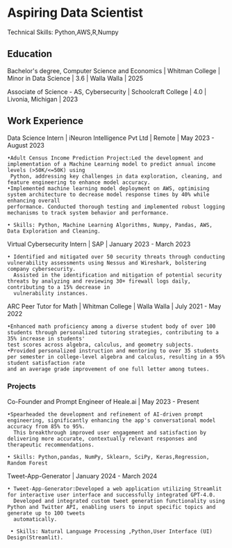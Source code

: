 # Aspiring Data Scientist

Technical Skills: Python,AWS,R,Numpy

## Education 

Bachelor's degree, Computer Science and Economics | Whitman College | Minor in Data Science | 3.6 | Walla Walla | 2025

Associate of Science - AS, Cybersecurity | Schoolcraft College | 4.0 | Livonia, Michigan | 2023

## Work Experience 

Data Science Intern | iNeuron Intelligence Pvt Ltd | Remote | May 2023 - August 2023

    •Adult Census Income Prediction Project:Led the development and implementation of a Machine Learning model to predict annual income levels (>50K/<=50K) using
     Python, addressing key challenges in data exploration, cleaning, and feature engineering to enhance model accuracy.
    •Implemented machine learning model deployment on AWS, optimising system architecture to decrease model response times by 40% while enhancing overall
    performance. Conducted thorough testing and implemented robust logging mechanisms to track system behavior and performance.

    • Skills: Python, Machine Learning Algorithms, Numpy, Pandas, AWS, Data Exploration and Cleaning.

Virtual Cybersecurity Intern | SAP | January 2023 - March 2023

    • Identified and mitigated over 50 security threats through conducting vulnerability assessments using Nessus and Wireshark, bolstering company cybersecurity.
      Assisted in the identification and mitigation of potential security threats by analyzing and reviewing 30+ firewall logs daily, contributing to a 15% decrease in
      vulnerability instances.

ARC Peer Tutor for Math | Whitman College | Walla Walla | July 2021 - May 2022

    •Enhanced math proficiency among a diverse student body of over 100 students through personalized tutoring strategies, contributing to a 35% increase in students'
    test scores across algebra, calculus, and geometry subjects.
    •Provided personalized instruction and mentoring to over 35 students per semester in college-level algebra and calculus, resulting in a 95% student satisfaction rate
    and an average grade improvement of one full letter among tutees.

### Projects

Co-Founder and Prompt Engineer of Heale.ai | May 2023 - Present
    
    •Spearheaded the development and refinement of AI-driven prompt engineering, significantly enhancing the app's conversational model accuracy from 85% to 95%.
      This breakthrough improved user engagement and satisfaction by delivering more accurate, contextually relevant responses and therapeutic recommendations.

    • Skills: Python,pandas, NumPy, Sklearn, SciPy, Keras,Regression, Random Forest

Tweet-App-Generator | January 2024 - March 2024

    • Tweet-App-Generator:Developed a web application utilizing Streamlit for interactive user interface and successfully integrated GPT-4.0.
      Developed and integrated custom tweet generation functionality using Python and Twitter API, enabling users to input specific topics and generate up to 100 tweets
      automatically.

     • Skills: Natural Language Processing ,Python,User Interface (UI) Design(Streamlit).


